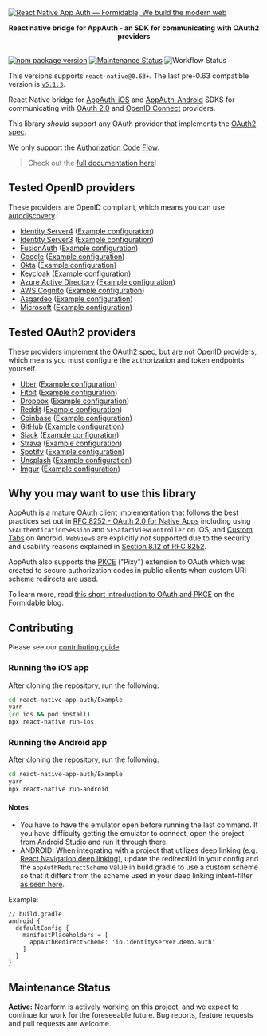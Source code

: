 <a href="https://formidable.com/open-source/" target="_blank">
  <img alt="React Native App Auth — Formidable, We build the modern web" src="https://oss.nearform.com/api/banner?text=react+native+app+auth" />
</a>
<p align="center">
  <strong>React native bridge for AppAuth - an SDK for communicating with OAuth2 providers</strong>
  <br><br>

  [![npm package version](https://badge.fury.io/js/react-native-app-auth.svg)](https://badge.fury.io/js/react-native-app-auth)
  [![Maintenance Status][maintenance-image]](#maintenance-status)
  ![Workflow Status](https://github.com/FormidableLabs/react-native-app-auth/actions/workflows/main.yml/badge.svg?branch=main)

</p>

This versions supports `react-native@0.63+`. The last pre-0.63 compatible version is [`v5.1.3`](https://github.com/FormidableLabs/react-native-app-auth/tree/v5.1.3).

React Native bridge for [AppAuth-iOS](https://github.com/openid/AppAuth-iOS) and
[AppAuth-Android](https://github.com/openid/AppAuth-Android) SDKS for communicating with
[OAuth 2.0](https://tools.ietf.org/html/rfc6749) and
[OpenID Connect](http://openid.net/specs/openid-connect-core-1_0.html) providers.

This library _should_ support any OAuth provider that implements the
[OAuth2 spec](https://tools.ietf.org/html/rfc6749#section-2.2).

We only support the [Authorization Code Flow](https://oauth.net/2/grant-types/authorization-code/).

> Check out the [full documentation here](https://commerce.nearform.com/open-source/react-native-app-auth/)!

## Tested OpenID providers

These providers are OpenID compliant, which means you can use [autodiscovery](https://openid.net/specs/openid-connect-discovery-1_0.html).

- [Identity Server4](https://demo.identityserver.io/) ([Example configuration](https://commerce.nearform.com/open-source/react-native-app-auth/docs/config-examples/identity-server-4.md))
- [Identity Server3](https://github.com/IdentityServer/IdentityServer3.md) ([Example configuration](https://commerce.nearform.com/open-source/react-native-app-auth/docs/config-examples/identity-server-3.md))
- [FusionAuth](https://fusionauth.io) ([Example configuration](https://commerce.nearform.com/open-source/react-native-app-auth/docs/config-examples/fusionauth.md))
- [Google](https://developers.google.com/identity/protocols/OAuth2)
  ([Example configuration](https://commerce.nearform.com/open-source/react-native-app-auth/docs/config-examples/google.md))
- [Okta](https://developer.okta.com) ([Example configuration](https://commerce.nearform.com/open-source/react-native-app-auth/docs/config-examples/okta.md))
- [Keycloak](http://www.keycloak.org/) ([Example configuration](https://commerce.nearform.com/open-source/react-native-app-auth/docs/config-examples/keycloak.md))
- [Azure Active Directory](https://docs.microsoft.com/en-us/azure/active-directory) ([Example configuration](https://commerce.nearform.com/open-source/react-native-app-auth/docs/config-examples/azure-active-directory.md))
- [AWS Cognito](https://eu-west-1.console.aws.amazon.com/cognito) ([Example configuration](https://commerce.nearform.com/open-source/react-native-app-auth/docs/config-examples/aws-cognito.md))
- [Asgardeo](https://asgardeo.io) ([Example configuration](https://commerce.nearform.com/open-source/react-native-app-auth/docs/config-examples/asgardeo.md))
- [Microsoft](https://learn.microsoft.com/en-us/entra/identity-platform/v2-protocols-oidc) ([Example configuration](https://commerce.nearform.com/open-source/react-native-app-auth/docs/config-examples/microsoft.md))

## Tested OAuth2 providers

These providers implement the OAuth2 spec, but are not OpenID providers, which means you must configure the authorization and token endpoints yourself.

- [Uber](https://developer.uber.com/docs/deliveries/guides/three-legged-oauth.md) ([Example configuration](https://commerce.nearform.com/open-source/react-native-app-auth/docs/config-examples/uber.md))
- [Fitbit](https://dev.fitbit.com/build/reference/web-api/oauth2/) ([Example configuration](https://commerce.nearform.com/open-source/react-native-app-auth/docs/config-examples/fitbit.md))
- [Dropbox](https://www.dropbox.com/developers/reference/oauth-guide) ([Example configuration](https://commerce.nearform.com/open-source/react-native-app-auth/docs/config-examples/dropbox.md))
- [Reddit](https://github.com/reddit-archive/reddit/wiki/oauth2) ([Example configuration](https://commerce.nearform.com/open-source/react-native-app-auth/docs/config-examples/reddit.md))
- [Coinbase](https://developers.coinbase.com/docs/wallet/coinbase-connect/integrating) ([Example configuration](https://commerce.nearform.com/open-source/react-native-app-auth/docs/config-examples/coinbase.md))
- [GitHub](https://developer.github.com/apps/building-oauth-apps/authorizing-oauth-apps/) ([Example configuration](https://commerce.nearform.com/open-source/react-native-app-auth/docs/config-examples/github.md))
- [Slack](https://api.slack.com/authentication/oauth-v2) ([Example configuration](https://commerce.nearform.com/open-source/react-native-app-auth/docs/config-examples/slack.md))
- [Strava](https://developers.strava.com/docs/authentication) ([Example configuration](https://commerce.nearform.com/open-source/react-native-app-auth/docs/config-examples/strava.md))
- [Spotify](https://developer.spotify.com/documentation/general/guides/authorization-guide/) ([Example configuration](https://commerce.nearform.com/open-source/react-native-app-auth/docs/config-examples/spotify.md))
- [Unsplash](https://unsplash.com/documentation) ([Example configuration](https://commerce.nearform.com/open-source/react-native-app-auth/docs/config-examples/unsplash.md))
- [Imgur](https://apidocs.imgur.com) ([Example configuration](https://commerce.nearform.com/open-source/react-native-app-auth/docs/config-examples/imgur.md))

## Why you may want to use this library

AppAuth is a mature OAuth client implementation that follows the best practices set out in
[RFC 8252 - OAuth 2.0 for Native Apps](https://tools.ietf.org/html/rfc8252) including using
`SFAuthenticationSession` and `SFSafariViewController` on iOS, and
[Custom Tabs](http://developer.android.com/tools/support-library/features.html#custom-tabs) on
Android. `WebView`s are explicitly _not_ supported due to the security and usability reasons
explained in [Section 8.12 of RFC 8252](https://tools.ietf.org/html/rfc8252#section-8.12).

AppAuth also supports the [PKCE](https://tools.ietf.org/html/rfc7636) ("Pixy") extension to OAuth which was created to secure authorization codes in public clients when custom URI scheme redirects are used.

To learn more, read [this short introduction to OAuth and PKCE](https://formidable.com/blog/2018/oauth-and-pkce-with-react-native) on the Formidable blog.

## Contributing

Please see our [contributing guide](./.github/CONTRIBUTING.md).

### Running the iOS app

After cloning the repository, run the following:

```sh
cd react-native-app-auth/Example
yarn
(cd ios && pod install)
npx react-native run-ios
```

### Running the Android app

After cloning the repository, run the following:

```sh
cd react-native-app-auth/Example
yarn
npx react-native run-android
```

#### Notes

- You have to have the emulator open before running the last command. If you have difficulty getting the emulator to connect, open the project from Android Studio and run it through there.
- ANDROID: When integrating with a project that utilizes deep linking (e.g. [React Navigation deep linking](https://reactnavigation.org/docs/deep-linking/#set-up-with-bare-react-native-projects)), update the redirectUrl in your config and the `appAuthRedirectScheme` value in build.gradle to use a custom scheme so that it differs from the scheme used in your deep linking intent-filter [as seen here](https://github.com/FormidableLabs/react-native-app-auth/issues/494#issuecomment-797394994).

Example:

```
// build.gradle
android {
  defaultConfig {
    manifestPlaceholders = [
      appAuthRedirectScheme: 'io.identityserver.demo.auth'
    ]
  }
}
```

## Maintenance Status

**Active:** Nearform is actively working on this project, and we expect to continue for work for the foreseeable future. Bug reports, feature requests and pull requests are welcome.

[maintenance-image]: https://img.shields.io/badge/maintenance-active-green.svg
